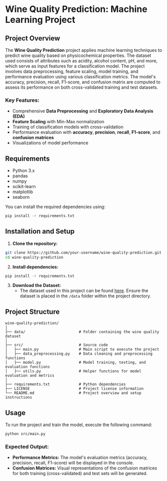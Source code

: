 # Wine Quality Prediction: Machine Learning Project

## Project Overview

The **Wine Quality Prediction** project applies machine learning techniques to predict wine quality based on physicochemical properties. The dataset used consists of attributes such as acidity, alcohol content, pH, and more, which serve as input features for a classification model. The project involves data preprocessing, feature scaling, model training, and performance evaluation using various classification metrics. The model's accuracy, precision, recall, F1-score, and confusion matrix are computed to assess its performance on both cross-validated training and test datasets.

### Key Features:
- Comprehensive **Data Preprocessing** and **Exploratory Data Analysis (EDA)**
- **Feature Scaling** with Min-Max normalization
- Training of classification models with cross-validation
- Performance evaluation with **accuracy**, **precision**, **recall**, **F1-score**, and **confusion matrices**
- Visualizations of model performance

## Requirements

- Python 3.x
- pandas
- numpy
- scikit-learn
- matplotlib
- seaborn

You can install the required dependencies using:

```bash
pip install -r requirements.txt
```


## Installation and Setup

1. **Clone the repository:**

```bash
git clone https://github.com/your-username/wine-quality-prediction.git
cd wine-quality-prediction
```

2. **Install dependencies:**

```bash
pip install -r requirements.txt
```

3. **Download the Dataset:**
   - The dataset used in this project can be found [here](https://archive.ics.uci.edu/ml/datasets/Wine+Quality). Ensure the dataset is placed in the `/data` folder within the project directory.

## Project Structure

```
wine-quality-prediction/
│
├── data/                        # Folder containing the wine quality dataset
│
├── src/                         # Source code
│   ├── main.py                  # Main script to execute the project
│   ├── data_preprocessing.py    # Data cleaning and preprocessing functions
│   ├── model.py                 # Model training, testing, and evaluation functions
│   ├── utils.py                 # Helper functions for model evaluation and metrics
│
├── requirements.txt             # Python dependencies
├── LICENSE                      # Project license information
└── README.md                    # Project overview and setup instructions
```

## Usage

To run the project and train the model, execute the following command:

```bash
python src/main.py
```

### Expected Output:
- **Performance Metrics:** The model's evaluation metrics (accuracy, precision, recall, F1-score) will be displayed in the console.
- **Confusion Matrices:** Visual representations of the confusion matrices for both training (cross-validated) and test sets will be generated.
